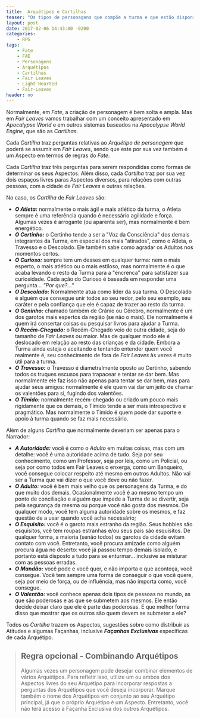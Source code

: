 ```yaml
---
title:  Arquétipos e Cartilhas
teaser: "Os tipos de personagens que compõe a turma e que estão disponíveis em Fair Leaves"
layout: post
date: 2017-02-06 14:43:00 -0200
categories: 
    - RPG
tags:
    - Fate
    - FAE
    - Personagens
    - Arquétipos
    - Cartilhas
    - Fair Leaves
    - Light Hearted
    - Fair-Leaves
header: no
---
```




Normalmente, em _Fate_, a criação de personagem é bem solta e ampla. Mas em _Fair Leaves_ vamos trabalhar com um conceito apresentado em _Apocalypse World_ e em outros sistemas baseados na _Apocalypse World Engine_, que são as _Cartilhas_. 

Cada _Cartilha_ traz perguntas relativas ao _Arquétipo de personagem_ que poderá se assumir em _Fair Leaves_, sendo que este por sua vez também é um Aspecto em termos de regras do _Fate_.

Cada _Cartilha_ traz três perguntas para serem respondidas como formas de determinar os seus Aspectos. Além disso, cada _Cartilha_ traz por sua vez dois espaços livres paras Aspectos diversos, para relações com outras pessoas, com a cidade de _Fair Leaves_ e outras relações.

<!-- excerpt -->

No caso, os _Cartilha_ de _Fair Leaves_ são:

+ ___O Atleta:___ normalmente o mais ágil e mais atlético da turma, o Atleta sempre é uma referência quando é necessário agilidade e força. Algumas vezes é arrogante (ou aparenta ser), mas normalmente é bem energético.
+ ___O Certinho:___ o Certinho tende a ser a "Voz da Consciência" dos demais integrantes da Turma, em especial dos mais "atirados", como o Atleta, o Travesso e o Descolado. Ele também sabe como agradar os Adultos nos momentos certos.
+ ___O Curioso:___ sempre tem um desses em qualquer turma: nem o mais esperto, o mais atlético ou o mais estiloso, mas normalmente é o que acaba levando o resto da Turma para a "encrenca" para satisfazer sua curiosidade. Cada ação do Curioso é baseada em responder uma pergunta... _"Por que?..."_
+ ___O Descolado:___ Normalmente atua como líder da sua turma. O Descolado é alguém que consegue unir todos ao seu redor, pelo seu exemplo, seu caráter e pela confiança que ele é capaz de trazer ao resto da turma.
+ ___O Geninho:___ chamado também de Crânio ou Cérebro, normalmente é um dos garotos mais espertos da região (se não o mais). Ele normalmente é quem irá consertar coisas ou pesquisar livros para ajudar a Turma.
+ ___O Recém-Chegado:___ o Recém-Chegado veio de outra cidade, seja do tamanho de _Fair Leaves_ ou maior. Mas de qualquer modo ele é deslocado em relação ao resto das crianças e da cidade. Embora a Turma ainda esteja o aceitando e tentando entender quem você realmente é, seu conhecimento de fora de _Fair Leaves_ às vezes é muito útil para a turma.
+ ___O Travesso:___ o Travesso é diametralmente oposto ao Certinho, sabendo todos os truques escusos para trapacear e tentar se dar bem. Mas normalmente ele faz isso não apenas para tentar se dar bem, mas para ajudar seus amigos: normalmente é ele quem vai dar um jeito de chamar os valentões para si, fugindo dos valentões.
+ ___O Tímido:___ normalmente recém-chegado ou criado um pouco mais rigidamente que os demais, o Tímido tende a ser mais introspectivo e pragmático. Mas normalmente o Tímido é quem pode dar suporte e apoio à turma quando se faz mais necessário.

Além de alguns _Cartilha_ que normalmente deveriam ser apenas para o Narrador:


+ ___A Autoridade:___ você é como o _Adulto_ em muitas coisas, mas com um detalhe: você é uma autoridade acima de tudo. Seja por seu conhecimento, como um Professor, seja por leis, como um Policial, ou seja por como todos em Fair Leaves o enxerga, como um Banqueiro, você consegue colocar respeito até mesmo em outros Adultos. Não vai ser a Turma que vai dizer o que você deve ou não fazer.
+ ___O Adulto:___ você é bem mais velho que os personagens da Turma, e do que muito dos demais. Ocasionalmente você é ao mesmo tempo um ponto de conciliação e alguém que impede a Turma de se divertir, seja pela segurança da mesma ou porque você não gosta dos mesmos. De qualquer modo, você tem alguma autoridade sobre os mesmos, e faz questão de a usar quando você acha necessário;
+ ___O Esquisito:___ você é o garoto mais estranho da região. Seus hobbies são esquisitos, vcê tem roupas estranhas e/ou seus pais são esquisitos. De qualquer forma, a maioria (senão todos) os garotos da cidade evitam contato com você. Entretanto, você procura amizade como alguém procura água no deserto: você já passou tempo demais isolado, e portanto está disposto a tudo para se enturmar... inclusive se misturar com as pessoas erradas.
+ ___O Mandão:___ você pode e você quer, e não importa o que aconteça, você consegue. Você tem sempre uma forma de conseguir o que você quere, seja por meio de força, ou de influência, mas não importa como, você consegue.
+ ___O Valentão:___ você conhece apenas dois tipos de pessoas no mundo, as que são poderosas e as que se submetem aos mesmos. Ele então decide deixar claro que ele é parte das poderosas. E que melhor forma disso que mostrar que os outros são quem devem se submeter a ele?

Todos os _Cartilha_ trazem os Aspectos, sugestões sobre como distribuir as Atitudes e algumas Façanhas, inclusive ___Façanhas Exclusivas___ específicas de cada Arquétipo. 

> ## Regra opcional - Combinando Arquétipos
> 
> Algumas vezes um personagem pode desejar combinar elementos de vários Arquétipos. Para refletir isso, utilize um ou ambos dos Aspectos livres do seu Arquétipo para incorporar respostas a perguntas dos Arquétipos que você deseja incorporar. Marque também o nome dos Arquétipos em conjunto ao seu Arquétipo principal, já que o próprio Arquétipo é um Aspecto. Entretanto, você não terá acesso à Façanha Exclusiva dos outros Arquétipos.


